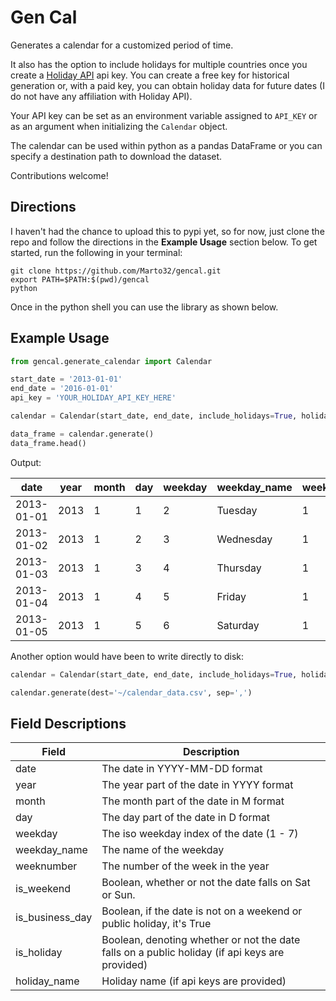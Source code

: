 # Gen Cal
Generates a calendar for a customized period of time.

It also has the option to include holidays for multiple countries once you
create a [Holiday API](https://holidayapi.com/) api key. You can create a
free key for historical generation or, with a paid key, you can obtain holiday
data for future dates (I do not have any affiliation with Holiday API).

Your API key can be set as an environment variable assigned to `API_KEY` or
as an argument when initializing the `Calendar` object.

The calendar can be used within python as a pandas DataFrame or you can specify a destination path to download the dataset.

Contributions welcome!

## Directions

I haven't had the chance to upload this to pypi yet, so for now, just clone the repo and follow the directions in the **Example Usage** section below. To get started, run the following in your terminal:

```
git clone https://github.com/Marto32/gencal.git
export PATH=$PATH:$(pwd)/gencal
python
```

Once in the python shell you can use the library as shown below.

## Example Usage

```python
from gencal.generate_calendar import Calendar

start_date = '2013-01-01'
end_date = '2016-01-01'
api_key = 'YOUR_HOLIDAY_API_KEY_HERE'

calendar = Calendar(start_date, end_date, include_holidays=True, holiday_api_key=api_key, country='US')

data_frame = calendar.generate()
data_frame.head()
```

Output:

date|year|month|day|weekday|weekday_name|weeknumber|is_weekend|is\_business\_day|is_holiday|holiday_name
|---|---|---|---|---|---|---|---|---|---|---|
2013-01-01|2013|1|1|2|Tuesday|1|False|False|True|New Year's Day
2013-01-02|2013|1|2|3|Wednesday|1|False|True|False|NaN
2013-01-03|2013|1|3|4|Thursday|1|False|True|False|NaN
2013-01-04|2013|1|4|5|Friday|1|True|False|False|NaN
2013-01-05|2013|1|5|6|Saturday|1|True|False|False|NaN

Another option would have been to write directly to disk:

```python
calendar = Calendar(start_date, end_date, include_holidays=True, holiday_api_key=api_key, country='US')

calendar.generate(dest='~/calendar_data.csv', sep=',')
```

## Field Descriptions

**Field**|**Description**
|---|---|
date|The date in YYYY-MM-DD format
year|The year part of the date in YYYY format
month|The month part of the date in M format
day|The day part of the date in D format
weekday|The iso weekday index of the date (1 - 7)
weekday_name|The name of the weekday
weeknumber|The number of the week in the year
is_weekend|Boolean, whether or not the date falls on Sat or Sun.
is_business_day|Boolean, if the date is not on a weekend or public holiday, it's True
is_holiday|Boolean, denoting whether or not the date falls on a public holiday (if api keys are provided)
holiday_name|Holiday name (if api keys are provided)
